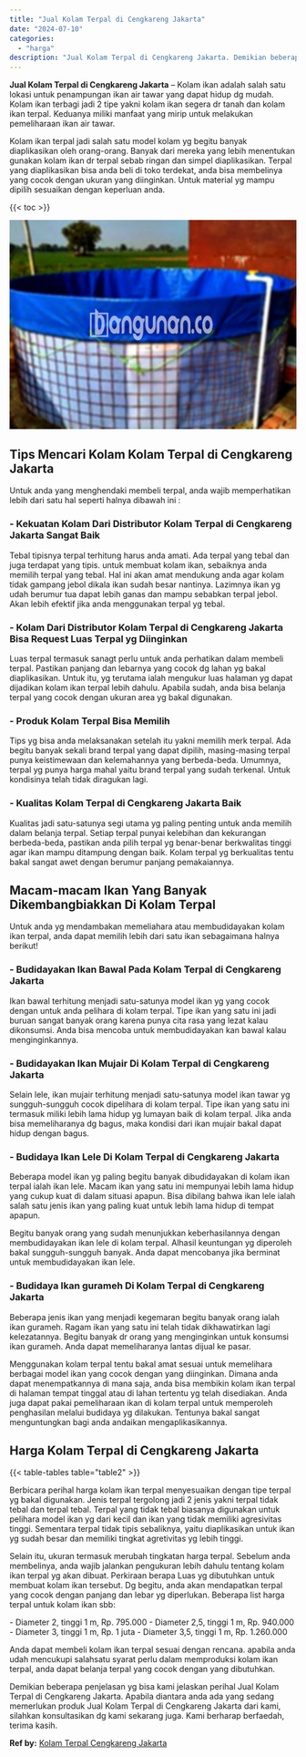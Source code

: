 ```yaml
---
title: "Jual Kolam Terpal di Cengkareng Jakarta"
date: "2024-07-10"
categories: 
  - "harga"
description: "Jual Kolam Terpal di Cengkareng Jakarta. Demikian beberapa penjelasan yg bisa kami jelaskan perihal Jual Kolam Terpal di Cengkareng Jakarta. Apabila diantara..."
---
```


**Jual Kolam Terpal di Cengkareng Jakarta** – Kolam ikan adalah salah satu lokasi untuk penampungan ikan air tawar yang dapat hidup dg mudah. Kolam ikan terbagi jadi 2 tipe yakni kolam ikan segera dr tanah dan kolam ikan terpal. Keduanya miliki manfaat yang mirip untuk melakukan pemeliharaan ikan air tawar.

Kolam ikan terpal jadi salah satu model kolam yg begitu banyak diaplikasikan oleh orang-orang. Banyak dari mereka yang lebih menentukan gunakan kolam ikan dr terpal sebab ringan dan simpel diaplikasikan. Terpal yang diaplikasikan bisa anda beli di toko terdekat, anda bisa membelinya yang cocok dengan ukuran yang diinginkan. Untuk material yg mampu dipilih sesuaikan dengan keperluan anda.

{{< toc >}}

![Jual Kolam Terpal di Cengkareng Jakarta](/images/jual-kolam-terpal-54.png)

## Tips Mencari Kolam Kolam Terpal di Cengkareng Jakarta

Untuk anda yang menghendaki membeli terpal, anda wajib memperhatikan lebih dari satu hal seperti halnya dibawah ini :

### \- Kekuatan Kolam Dari Distributor Kolam Terpal di Cengkareng Jakarta Sangat Baik

Tebal tipisnya terpal terhitung harus anda amati. Ada terpal yang tebal dan juga terdapat yang tipis. untuk membuat kolam ikan, sebaiknya anda memilih terpal yang tebal. Hal ini akan amat mendukung anda agar kolam tidak gampang jebol dikala ikan sudah besar nantinya. Lazimnya ikan yg udah berumur tua dapat lebih ganas dan mampu sebabkan terpal jebol. Akan lebih efektif jika anda menggunakan terpal yg tebal.

### \- Kolam Dari Distributor Kolam Terpal di Cengkareng Jakarta Bisa Request Luas Terpal yg Diinginkan

Luas terpal termasuk sanagt perlu untuk anda perhatikan dalam membeli terpal. Pastikan panjang dan lebarnya yang cocok dg lahan yg bakal diaplikasikan. Untuk itu, yg terutama ialah mengukur luas halaman yg dapat dijadikan kolam ikan terpal lebih dahulu. Apabila sudah, anda bisa belanja terpal yang cocok dengan ukuran area yg bakal digunakan.

### \- Produk Kolam Terpal Bisa Memilih

Tips yg bisa anda melaksanakan setelah itu yakni memilih merk terpal. Ada begitu banyak sekali brand terpal yang dapat dipilih, masing-masing terpal punya keistimewaan dan kelemahannya yang berbeda-beda. Umumnya, terpal yg punya harga mahal yaitu brand terpal yang sudah terkenal. Untuk kondisinya telah tidak diragukan lagi.

### \- Kualitas Kolam Terpal di Cengkareng Jakarta Baik

Kualitas jadi satu-satunya segi utama yg paling penting untuk anda memilih dalam belanja terpal. Setiap terpal punyai kelebihan dan kekurangan berbeda-beda, pastikan anda pilih terpal yg benar-benar berkwalitas tinggi agar ikan mampu ditampung dengan baik. Kolam terpal yg berkualitas tentu bakal sangat awet dengan berumur panjang pemakaiannya.

## Macam-macam Ikan Yang Banyak Dikembangbiakkan Di Kolam Terpal

Untuk anda yg mendambakan memeliahara atau membudidayakan kolam ikan terpal, anda dapat memilih lebih dari satu ikan sebagaimana halnya berikut!

### \- Budidayakan Ikan Bawal Pada Kolam Terpal di Cengkareng Jakarta

Ikan bawal terhitung menjadi satu-satunya model ikan yg yang cocok dengan untuk anda pelihara di kolam terpal. Tipe ikan yang satu ini jadi buruan sangat banyak orang karena punya cita rasa yang lezat kalau dikonsumsi. Anda bisa mencoba untuk membudidayakan kan bawal kalau menginginkannya.

### \- Budidayakan Ikan Mujair Di Kolam Terpal di Cengkareng Jakarta

Selain lele, ikan mujair terhitung menjadi satu-satunya model ikan tawar yg sungguh-sungguh cocok dipelihara di kolam terpal. Tipe ikan yang satu ini termasuk miliki lebih lama hidup yg lumayan baik di kolam terpal. Jika anda bisa memeliharanya dg bagus, maka kondisi dari ikan mujair bakal dapat hidup dengan bagus.

### \- Budidaya Ikan Lele Di Kolam Terpal di Cengkareng Jakarta

Beberapa model ikan yg paling begitu banyak dibudidayakan di kolam ikan terpal ialah ikan lele. Macam ikan yang satu ini mempunyai lebih lama hidup yang cukup kuat di dalam situasi apapun. Bisa dibilang bahwa ikan lele ialah salah satu jenis ikan yang paling kuat untuk lebih lama hidup di tempat apapun.

Begitu banyak orang yang sudah menunjukkan keberhasilannya dengan membudidayakan ikan lele di kolam terpal. Alhasil keuntungan yg diperoleh bakal sungguh-sungguh banyak. Anda dapat mencobanya jika berminat untuk membudidayakan ikan lele.

### \- Budidaya Ikan gurameh Di Kolam Terpal di Cengkareng Jakarta

Beberapa jenis ikan yang menjadi kegemaran begitu banyak orang ialah ikan gurameh. Ragam ikan yang satu ini telah tidak dikhawatirkan lagi kelezatannya. Begitu banyak dr orang yang menginginkan untuk konsumsi ikan gurameh. Anda dapat memeliharanya lantas dijual ke pasar.

Menggunakan kolam terpal tentu bakal amat sesuai untuk memelihara berbagai model ikan yang cocok dengan yang diinginkan. Dimana anda dapat menempatkannya di mana saja, anda bisa membikin kolam ikan terpal di halaman tempat tinggal atau di lahan tertentu yg telah disediakan. Anda juga dapat pakai pemeliharaan ikan di kolam terpal untuk memperoleh penghasilan melalui budidaya yg dilakukan. Tentunya bakal sangat menguntungkan bagi anda andaikan mengaplikasikannya.

## Harga Kolam Terpal di Cengkareng Jakarta

{{< table-tables table="table2" >}}

Berbicara perihal harga kolam ikan terpal menyesuaikan dengan tipe terpal yg bakal digunakan. Jenis terpal tergolong jadi 2 jenis yakni terpal tidak tebal dan terpal tebal. Terpal yang tidak tebal biasanya digunakan untuk pelihara model ikan yg dari kecil dan ikan yang tidak memiliki agresivitas tinggi. Sementara terpal tidak tipis sebaliknya, yaitu diaplikasikan untuk ikan yg sudah besar dan memiliki tingkat agretivitas yg lebih tinggi.

Selain itu, ukuran termasuk merubah tingkatan harga terpal. Sebelum anda membelinya, anda wajib jalankan pengukuran lebih dahulu tentang kolam ikan terpal yg akan dibuat. Perkiraan berapa Luas yg dibutuhkan untuk membuat kolam ikan tersebut. Dg begitu, anda akan mendapatkan terpal yang cocok dengan panjang dan lebar yg diperlukan. Beberapa list harga terpal untuk kolam ikan sbb:

\- Diameter 2, tinggi 1 m, Rp. 795.000 - Diameter 2,5, tinggi 1 m, Rp. 940.000 - Diameter 3, tinggi 1 m, Rp. 1 juta - Diameter 3,5, tinggi 1 m, Rp. 1.260.000

Anda dapat membeli kolam ikan terpal sesuai dengan rencana. apabila anda udah mencukupi salahsatu syarat perlu dalam memproduksi kolam ikan terpal, anda dapat belanja terpal yang cocok dengan yang dibutuhkan.

Demikian beberapa penjelasan yg bisa kami jelaskan perihal Jual Kolam Terpal di Cengkareng Jakarta. Apabila diantara anda ada yang sedang memerlukan produk Jual Kolam Terpal di Cengkareng Jakarta dari kami, silahkan konsultasikan dg kami sekarang juga. Kami berharap berfaedah, terima kasih.

**Ref by:** [Kolam Terpal Cengkareng Jakarta](https://id.wikipedia.org/wiki/Kolam)
